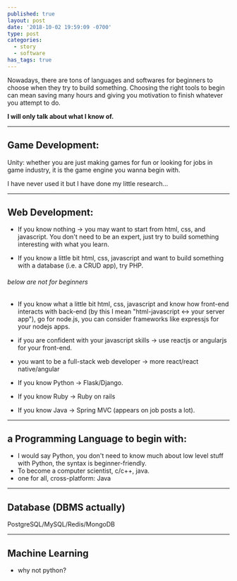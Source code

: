 ```yaml
---
published: true
layout: post
date: '2018-10-02 19:59:09 -0700'
type: post
categories:
  - story
  - software
has_tags: true
---
```


Nowadays, there are tons of languages and softwares for beginners to choose when they try to build something. Choosing the right tools to begin can mean saving many hours and giving you motivation to finish whatever you attempt to do. 

**I will only talk about what I know of.**

* * *
## Game Development:

Unity: whether you are just making games for fun or looking for jobs in game industry, it is the game engine you wanna begin with.

I have never used it but I have done my little research...

* * *
## Web Development:
- If you know nothing -> you may want to start from html, css, and javascript.
You don't need to be an expert, just try to build something interesting with what you learn.

- If you know a little bit html, css, javascript and want to build something with a database (i.e. a CRUD app), try PHP.

###### below are not for beginners

- If you know what a little bit html, css, javascript and know how front-end interacts with back-end (by this I mean "html-javascript <-> your server app"), go for node.js, you can consider frameworks like expressjs for your nodejs apps. 

- if you are confident with your javascript skills -> use reactjs or angularjs for your front-end.

- you want to be a full-stack web developer -> more react/react native/angular

- If you know Python -> Flask/Django.

- If you know Ruby -> Ruby on rails

- If you know Java -> Spring MVC (appears on job posts a lot).

* * *
## a Programming Language to begin with:
- I would say Python, you don't need to know much about low level stuff with Python, the syntax is beginner-friendly.
- To become a computer scientist, c/c++, java.
- one for all, cross-platform: Java

* * *
## Database (DBMS actually)
PostgreSQL/MySQL/Redis/MongoDB

* * *
## Machine Learning
- why not python?
